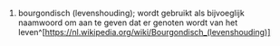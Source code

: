 1. bourgondisch (levenshouding); wordt gebruikt als bijvoeglijk naamwoord om aan te geven dat er genoten wordt van het leven^[https://nl.wikipedia.org/wiki/Bourgondisch_(levenshouding)]